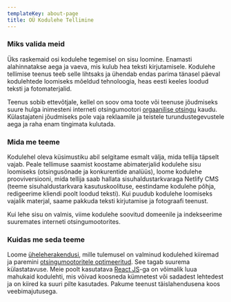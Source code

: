 ```yaml
---
templateKey: about-page
title: OÜ Kodulehe Tellimine
---
```

### Miks valida meid

Üks raskemaid osi kodulehe tegemisel on sisu loomine. Enamasti alahinnatakse aega ja vaeva, mis kulub hea teksti kirjutamisele. Kodulehe tellimise teenus teeb selle lihtsaks ja ühendab endas parima tänasel päeval kodulehtede loomiseks mõeldud tehnoloogia, heas eesti keeles loodud teksti ja  fotomaterjalid.

Teenus sobib ettevõtjale, kellel on soov oma toote või teenuse jõudmiseks suure hulga inimesteni interneti otsingumootori [orgaanilise otsingu](https://support.google.com/google-ads/answer/6054492?hl=et) kaudu. Külastajateni jõudmiseks pole vaja reklaamile ja teistele turundustegevustele aega ja raha enam tingimata kulutada. 

### Mida me teeme

Kodulehel oleva küsimustiku abil selgitame esmalt välja, mida tellija täpselt vajab. Peale tellimuse saamist koostame abimaterjalid kodulehe sisu loomiseks (otsingusõnade ja konkurentide analüüs), loome kodulehe prooviversiooni, mida tellija saab hallata sisuhaldustarkvaraga Netlify CMS (teeme sisuhaldustarkvara kasutuskoolituse, eestindame kodulehe põhja, redigeerime kliendi poolt loodud teksti). Kui puudub kodulehe loomiseks vajalik materjal, saame pakkuda teksti kirjutamise ja fotograafi teenust.

Kui lehe sisu on valmis, viime kodulehe soovitud domeenile ja indekseerime suuremates interneti otsingumootorites.

### Kuidas me seda teeme

Loome [üheleherakendusi](https://et.wikipedia.org/wiki/%C3%9Cheleherakendus), mille tulemusel on valminud kodulehed kiiremad ja paremini [otsingumootoritele optimeeritud](https://et.wikipedia.org/wiki/Otsingumootoritele_optimeerimine). See tagab suurema külastatavuse. Meie poolt kasutatava [React JS](https://et.wikipedia.org/wiki/React_(JavaScripti_raamistik))-ga on võimalik luua mahukaid kodulehti, mis võivad koosneda kümnetest või sadadest lehtedest ja on kiired ka suuri pilte kasutades. Pakume teenust  täislahendusena koos veebimajutusega.
